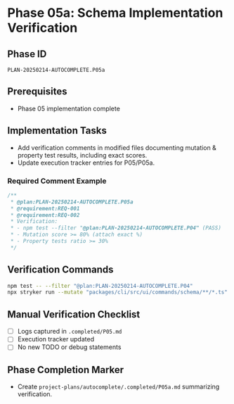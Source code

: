# Phase 05a: Schema Implementation Verification

## Phase ID
`PLAN-20250214-AUTOCOMPLETE.P05a`

## Prerequisites
- Phase 05 implementation complete

## Implementation Tasks
- Add verification comments in modified files documenting mutation & property test results, including exact scores.
- Update execution tracker entries for P05/P05a.

### Required Comment Example
```typescript
/**
 * @plan:PLAN-20250214-AUTOCOMPLETE.P05a
 * @requirement:REQ-001
 * @requirement:REQ-002
 * Verification:
 * - npm test --filter "@plan:PLAN-20250214-AUTOCOMPLETE.P04" (PASS)
 * - Mutation score >= 80% (attach exact %)
 * - Property tests ratio >= 30%
 */
```

## Verification Commands

```bash
npm test -- --filter "@plan:PLAN-20250214-AUTOCOMPLETE.P04"
npx stryker run --mutate "packages/cli/src/ui/commands/schema/**/*.ts" --thresholds.high 80
```

## Manual Verification Checklist
- [ ] Logs captured in `.completed/P05.md`
- [ ] Execution tracker updated
- [ ] No new TODO or debug statements

## Phase Completion Marker
- Create `project-plans/autocomplete/.completed/P05a.md` summarizing verification.
